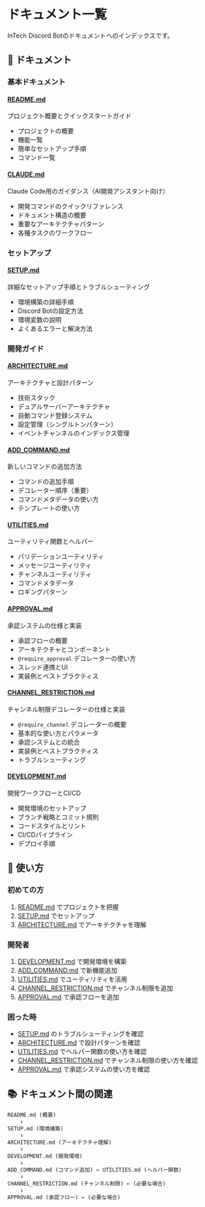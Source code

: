 # ドキュメント一覧

InTech Discord Botのドキュメントへのインデックスです。

## 📖 ドキュメント

### 基本ドキュメント

#### [README.md](../README.md)

プロジェクト概要とクイックスタートガイド

- プロジェクトの概要
- 機能一覧
- 簡単なセットアップ手順
- コマンド一覧

#### [CLAUDE.md](../CLAUDE.md)

Claude Code用のガイダンス（AI開発アシスタント向け）

- 開発コマンドのクイックリファレンス
- ドキュメント構造の概要
- 重要なアーキテクチャパターン
- 各種タスクのワークフロー

### セットアップ

#### [SETUP.md](./SETUP.md)

詳細なセットアップ手順とトラブルシューティング

- 環境構築の詳細手順
- Discord Botの設定方法
- 環境変数の説明
- よくあるエラーと解決方法

### 開発ガイド

#### [ARCHITECTURE.md](./ARCHITECTURE.md)

アーキテクチャと設計パターン

- 技術スタック
- デュアルサーバーアーキテクチャ
- 自動コマンド登録システム
- 設定管理（シングルトンパターン）
- イベントチャンネルのインデックス管理

#### [ADD_COMMAND.md](./ADD_COMMAND.md)

新しいコマンドの追加方法

- コマンドの追加手順
- デコレーター順序（重要）
- コマンドメタデータの使い方
- テンプレートの使い方

#### [UTILITIES.md](./UTILITIES.md)

ユーティリティ関数とヘルパー

- バリデーションユーティリティ
- メッセージユーティリティ
- チャンネルユーティリティ
- コマンドメタデータ
- ロギングパターン

#### [APPROVAL.md](./APPROVAL.md)

承認システムの仕様と実装

- 承認フローの概要
- アーキテクチャとコンポーネント
- `@require_approval` デコレーターの使い方
- スレッド連携とUI
- 実装例とベストプラクティス

#### [CHANNEL_RESTRICTION.md](./CHANNEL_RESTRICTION.md)

チャンネル制限デコレーターの仕様と実装

- `@require_channel` デコレーターの概要
- 基本的な使い方とパラメータ
- 承認システムとの統合
- 実装例とベストプラクティス
- トラブルシューティング

#### [DEVELOPMENT.md](./DEVELOPMENT.md)

開発ワークフローとCI/CD

- 開発環境のセットアップ
- ブランチ戦略とコミット規則
- コードスタイルとリント
- CI/CDパイプライン
- デプロイ手順

## 🔧 使い方

### 初めての方

1. [README.md](../README.md) でプロジェクトを把握
2. [SETUP.md](./SETUP.md) でセットアップ
3. [ARCHITECTURE.md](./ARCHITECTURE.md) でアーキテクチャを理解

### 開発者

1. [DEVELOPMENT.md](./DEVELOPMENT.md) で開発環境を構築
2. [ADD_COMMAND.md](./ADD_COMMAND.md) で新機能追加
3. [UTILITIES.md](./UTILITIES.md) でユーティリティを活用
4. [CHANNEL_RESTRICTION.md](./CHANNEL_RESTRICTION.md) でチャンネル制限を追加
5. [APPROVAL.md](./APPROVAL.md) で承認フローを追加

### 困った時

- [SETUP.md](./SETUP.md) のトラブルシューティングを確認
- [ARCHITECTURE.md](./ARCHITECTURE.md) で設計パターンを確認
- [UTILITIES.md](./UTILITIES.md) でヘルパー関数の使い方を確認
- [CHANNEL_RESTRICTION.md](./CHANNEL_RESTRICTION.md) でチャンネル制限の使い方を確認
- [APPROVAL.md](./APPROVAL.md) で承認システムの使い方を確認

## 📚 ドキュメント間の関連

```text
README.md (概要)
    ↓
SETUP.md (環境構築)
    ↓
ARCHITECTURE.md (アーキテクチャ理解)
    ↓
DEVELOPMENT.md (開発環境)
    ↓
ADD_COMMAND.md (コマンド追加) ← UTILITIES.md (ヘルパー関数)
    ↓
CHANNEL_RESTRICTION.md (チャンネル制限) ← (必要な場合)
    ↓
APPROVAL.md (承認フロー) ← (必要な場合)
```
